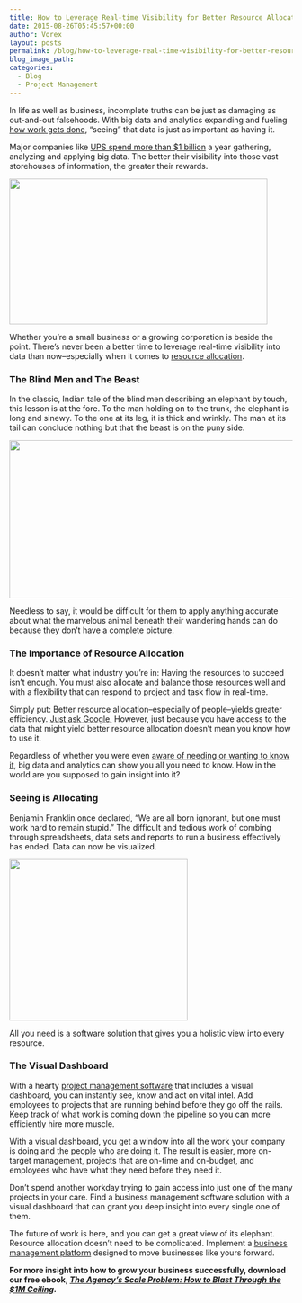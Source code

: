 ```yaml
---
title: How to Leverage Real-time Visibility for Better Resource Allocation
date: 2015-08-26T05:45:57+00:00
author: Vorex
layout: posts
permalink: /blog/how-to-leverage-real-time-visibility-for-better-resource-allocation/
blog_image_path:
categories:
  - Blog
  - Project Management
---
```

In life as well as business, incomplete truths can be just as damaging as out-and-out falsehoods. With big data and analytics expanding and fueling <a href="http://www.wsj.com/articles/data-is-the-new-middle-manager-1429478017" target="_blank">how work gets done</a>, &#8220;seeing&#8221; that data is just as important as having it.<!--more-->

Major companies like <a href="https://datafloq.com/read/ups-spends-1-billion-big-data-annually/273" target="_blank">UPS spend more than $1 billion</a> a year gathering, analyzing and applying big data. The better their visibility into those vast storehouses of information, the greater their rewards.

<img class="" src="http://media.giphy.com/media/YdaiVlinrbysU/giphy.gif" alt="" width="459" height="259" />

Whether you&#8217;re a small business or a growing corporation is beside the point. There&#8217;s never been a better time to leverage real-time visibility into data than now&#8211;especially when it comes to <a href="http://www.vorex.com/your-shorthand-guide-to-better-resource-allocation/" target="_blank">resource allocation</a>.

### The Blind Men and The Beast

In the classic, Indian tale of the blind men describing an elephant by touch, this lesson is at the fore. To the man holding on to the trunk, the elephant is long and sinewy. To the one at its leg, it is thick and wrinkly. The man at its tail can conclude nothing but that the beast is on the puny side.

<img class="" src="https://media.giphy.com/media/uvz0EGso3f6G4/giphy.gif" alt="" width="507" height="281" />

Needless to say, it would be difficult for them to apply anything accurate about what the marvelous animal beneath their wandering hands can do because they don&#8217;t have a complete picture.

### The Importance of Resource Allocation

It doesn&#8217;t matter what industry you&#8217;re in: Having the resources to succeed isn&#8217;t enough. You must also allocate and balance those resources well and with a flexibility that can respond to project and task flow in real-time.

Simply put: Better resource allocation&#8211;especially of people&#8211;yields greater efficiency. <a href="http://www.eremedia.com/tlnt/how-google-is-using-people-analytics-to-completely-reinvent-hr/" target="_blank">Just ask Google.</a> However, just because you have access to the data that might yield better resource allocation doesn&#8217;t mean you know how to use it.

Regardless of whether you were even <a href="http://www.nytimes.com/2015/04/07/upshot/if-algorithms-know-all-how-much-should-humans-help.html?_r=0&abt=0002&abg=0" target="_blank">aware of needing or wanting to know it</a>, big data and analytics can show you all you need to know. How in the world are you supposed to gain insight into it?

### Seeing is Allocating

Benjamin Franklin once declared, &#8220;We are all born ignorant, but one must work hard to remain stupid.&#8221; The difficult and tedious work of combing through spreadsheets, data sets and reports to run a business effectively has ended. Data can now be visualized.

<img class="" src="https://media.giphy.com/media/25HmhQEe4hg7m/giphy.gif" alt="" width="317" height="287" />

All you need is a software solution that gives you a holistic view into every resource.

### The Visual Dashboard

With a hearty [project management software](http://www.vorex.com/product/online-project-management/) that includes a visual dashboard, you can instantly see, know and act on vital intel. Add employees to projects that are running behind before they go off the rails. Keep track of what work is coming down the pipeline so you can more efficiently hire more muscle.

With a visual dashboard, you get a window into all the work your company is doing and the people who are doing it. The result is easier, more on-target management, projects that are on-time and on-budget, and employees who have what they need before they need it.

Don&#8217;t spend another workday trying to gain access into just one of the many projects in your care. Find a business management software solution with a visual dashboard that can grant you deep insight into every single one of them.

The future of work is here, and you can get a great view of its elephant. Resource allocation doesn&#8217;t need to be complicated. Implement a [business management platform](http://www.vorex.com/product/resource-allocation/) designed to move businesses like yours forward.

**For more insight into how to grow your business successfully, download our free ebook, _[The Agency&#8217;s Scale Problem: How to Blast Through the $1M Ceiling](http://vorex.hs-sites.com/agency-scale-ebook?__hstc=100746398.b2843db0333d5242d1d7cad84e1e93d1.1428948442272.1440188870903.1440441617559.67&__hssc=100746398.4.1440441617559&__hsfp=3983076714)._**
